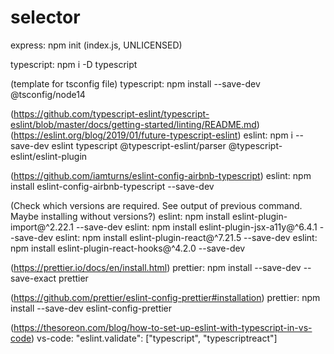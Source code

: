 # selector

express: npm init (index.js, UNLICENSED)

typescript: npm i -D typescript

(template for tsconfig file)
typescript: npm install --save-dev @tsconfig/node14

(https://github.com/typescript-eslint/typescript-eslint/blob/master/docs/getting-started/linting/README.md)
(https://eslint.org/blog/2019/01/future-typescript-eslint)
eslint: npm i --save-dev eslint typescript @typescript-eslint/parser @typescript-eslint/eslint-plugin

(https://github.com/iamturns/eslint-config-airbnb-typescript)
eslint: npm install eslint-config-airbnb-typescript --save-dev

(Check which versions are required. See output of previous command. Maybe installing without versions?)
eslint: npm install eslint-plugin-import@^2.22.1 --save-dev
eslint: npm install eslint-plugin-jsx-a11y@^6.4.1 --save-dev
eslint: npm install eslint-plugin-react@^7.21.5 --save-dev
eslint: npm install eslint-plugin-react-hooks@^4.2.0 --save-dev

(https://prettier.io/docs/en/install.html)
prettier: npm install --save-dev --save-exact prettier

(https://github.com/prettier/eslint-config-prettier#installation)
prettier: npm install --save-dev eslint-config-prettier

(https://thesoreon.com/blog/how-to-set-up-eslint-with-typescript-in-vs-code)
vs-code: "eslint.validate": ["typescript", "typescriptreact"]